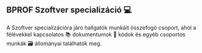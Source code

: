 ## BPROF Szoftver specializáció 💻
A Szoftver specializációra járó hallgatók munkáit összefogó csoport, ahol a félévekkel kapcsolatos 📚 dokumentumok
💽 kódok és egyéb csoportos munkák 🗃 állományai találhatók meg.
